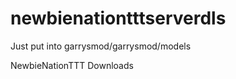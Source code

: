 newbienationtttserverdls
========================
Just put into garrysmod/garrysmod/models

NewbieNationTTT Downloads
